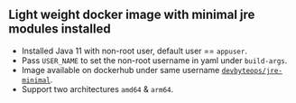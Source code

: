 ## Light weight docker image with minimal jre modules installed
- Installed Java 11 with non-root user, default user == `appuser`.
- Pass `USER_NAME` to set the non-root username in yaml under `build-args`.
- Image available on dockerhub under same username [`devbyteops/jre-minimal`](https://hub.docker.com/r/devbyteops/jre-minimal).
- Support two architectures `amd64` & `arm64`.
